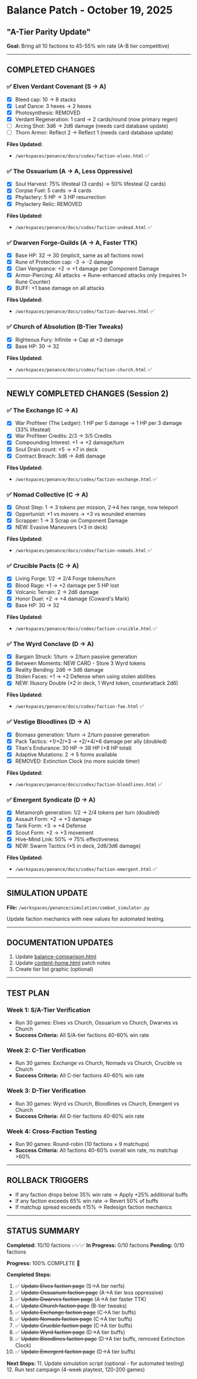 # Balance Patch - October 19, 2025
## "A-Tier Parity Update"

**Goal:** Bring all 10 factions to 45-55% win rate (A-B tier competitive)

---

## COMPLETED CHANGES

### ✅ Elven Verdant Covenant (S → A)
- [x] Bleed cap: 10 → 8 stacks
- [x] Leaf Dance: 3 hexes → 2 hexes
- [x] Photosynthesis: REMOVED
- [x] Verdant Regeneration: 1 card → 2 cards/round (now primary regen)
- [ ] Arcing Shot: 3d6 → 2d6 damage (needs card database update)
- [ ] Thorn Armor: Reflect 2 → Reflect 1 (needs card database update)

**Files Updated:**
- `/workspaces/penance/docs/codex/faction-elves.html` ✅

### ✅ The Ossuarium (A → A, Less Oppressive)
- [x] Soul Harvest: 75% lifesteal (3 cards) → 50% lifesteal (2 cards)
- [x] Corpse Fuel: 5 cards → 4 cards
- [x] Phylactery: 5 HP → 3 HP resurrection
- [x] Phylactery Relic: REMOVED

**Files Updated:**
- `/workspaces/penance/docs/codex/faction-undead.html` ✅

### ✅ Dwarven Forge-Guilds (A → A, Faster TTK)
- [x] Base HP: 32 → 30 (implicit, same as all factions now)
- [x] Rune of Protection cap: -3 → -2 damage
- [x] Clan Vengeance: +2 → +1 damage per Component Damage
- [x] Armor-Piercing: All attacks → Rune-enhanced attacks only (requires 1+ Rune Counter)
- [x] BUFF: +1 base damage on all attacks

**Files Updated:**
- `/workspaces/penance/docs/codex/faction-dwarves.html` ✅

### ✅ Church of Absolution (B-Tier Tweaks)
- [x] Righteous Fury: Infinite → Cap at +3 damage
- [x] Base HP: 30 → 32

**Files Updated:**
- `/workspaces/penance/docs/codex/faction-church.html` ✅

---

## NEWLY COMPLETED CHANGES (Session 2)

### ✅ The Exchange (C → A)
- [x] War Profiteer (The Ledger): 1 HP per 5 damage → 1 HP per 3 damage (33% lifesteal)
- [x] War Profiteer Credits: 2/3 → 3/5 Credits
- [x] Compounding Interest: +1 → +2 damage/turn
- [x] Soul Drain count: ×5 → ×7 in deck
- [x] Contract Breach: 3d6 → 4d6 damage

**Files Updated:**
- `/workspaces/penance/docs/codex/faction-exchange.html` ✅

### ✅ Nomad Collective (C → A)
- [x] Ghost Step: 1 → 3 tokens per mission, 2→4 hex range, now teleport
- [x] Opportunist: +1 vs movers → +3 vs wounded enemies
- [x] Scrapper: 1 → 3 Scrap on Component Damage
- [x] NEW: Evasive Maneuvers (×3 in deck)

**Files Updated:**
- `/workspaces/penance/docs/codex/faction-nomads.html` ✅

### ✅ Crucible Pacts (C → A)
- [x] Living Forge: 1/2 → 2/4 Forge tokens/turn
- [x] Blood Rage: +1 → +2 damage per 5 HP lost
- [x] Volcanic Terrain: 2 → 2d6 damage
- [x] Honor Duel: +2 → +4 damage (Coward's Mark)
- [x] Base HP: 30 → 32

**Files Updated:**
- `/workspaces/penance/docs/codex/faction-crucible.html` ✅

### ✅ The Wyrd Conclave (D → A)
- [x] Bargain Struck: 1/turn → 2/turn passive generation
- [x] Between Moments: NEW CARD - Store 3 Wyrd tokens
- [x] Reality Bending: 2d6 → 3d6 damage
- [x] Stolen Faces: +1 → +2 Defense when using stolen abilities
- [x] NEW: Illusory Double (×2 in deck, 1 Wyrd token, counterattack 2d6)

**Files Updated:**
- `/workspaces/penance/docs/codex/faction-fae.html` ✅

### ✅ Vestige Bloodlines (D → A)
- [x] Biomass generation: 1/turn → 2/turn passive generation
- [x] Pack Tactics: +1/+2/+3 → +2/+4/+6 damage per ally (doubled)
- [x] Titan's Endurance: 30 HP → 38 HP (+8 HP total)
- [x] Adaptive Mutations: 2 → 5 forms available
- [x] REMOVED: Extinction Clock (no more suicide timer)

**Files Updated:**
- `/workspaces/penance/docs/codex/faction-bloodlines.html` ✅

### ✅ Emergent Syndicate (D → A)
- [x] Metamorph generation: 1/2 → 2/4 tokens per turn (doubled)
- [x] Assault Form: +2 → +3 damage
- [x] Tank Form: +3 → +4 Defense
- [x] Scout Form: +2 → +3 movement
- [x] Hive-Mind Link: 50% → 75% effectiveness
- [x] NEW: Swarm Tactics (×5 in deck, 2d6/3d6 damage)

**Files Updated:**
- `/workspaces/penance/docs/codex/faction-emergent.html` ✅

---

## SIMULATION UPDATE

**File:** `/workspaces/penance/simulation/combat_simulator.py`

Update faction mechanics with new values for automated testing.

---

## DOCUMENTATION UPDATES

1. Update [balance-comparison.html](/workspaces/penance/docs/codex/balance-comparison.html)
2. Update [content-home.html](/workspaces/penance/docs/codex/content-home.html) patch notes
3. Create tier list graphic (optional)

---

## TEST PLAN

### Week 1: S/A-Tier Verification
- Run 30 games: Elves vs Church, Ossuarium vs Church, Dwarves vs Church
- **Success Criteria:** All S/A-tier factions 40-60% win rate

### Week 2: C-Tier Verification
- Run 30 games: Exchange vs Church, Nomads vs Church, Crucible vs Church
- **Success Criteria:** All C-tier factions 40-60% win rate

### Week 3: D-Tier Verification
- Run 30 games: Wyrd vs Church, Bloodlines vs Church, Emergent vs Church
- **Success Criteria:** All D-tier factions 40-60% win rate

### Week 4: Cross-Faction Testing
- Run 90 games: Round-robin (10 factions × 9 matchups)
- **Success Criteria:** All factions 40-60% overall win rate, no matchup >60%

---

## ROLLBACK TRIGGERS

- If any faction drops below 35% win rate → Apply +25% additional buffs
- If any faction exceeds 65% win rate → Revert 50% of buffs
- If matchup spread exceeds ±15% → Redesign faction mechanics

---

## STATUS SUMMARY

**Completed:** 10/10 factions ✅✅✅
**In Progress:** 0/10 factions
**Pending:** 0/10 factions

**Progress:** 100% COMPLETE 🎉

**Completed Steps:**
1. ✅ ~~Update Elves faction page~~ (S→A tier nerfs)
2. ✅ ~~Update Ossuarium faction page~~ (A→A tier less oppressive)
3. ✅ ~~Update Dwarves faction page~~ (A→A tier faster TTK)
4. ✅ ~~Update Church faction page~~ (B-tier tweaks)
5. ✅ ~~Update Exchange faction page~~ (C→A tier buffs)
6. ✅ ~~Update Nomads faction page~~ (C→A tier buffs)
7. ✅ ~~Update Crucible faction page~~ (C→A tier buffs)
8. ✅ ~~Update Wyrd faction page~~ (D→A tier buffs)
9. ✅ ~~Update Bloodlines faction page~~ (D→A tier buffs, removed Extinction Clock)
10. ✅ ~~Update Emergent faction page~~ (D→A tier buffs)

**Next Steps:**
11. Update simulation script (optional - for automated testing)
12. Run test campaign (4-week playtest, 120-200 games)
